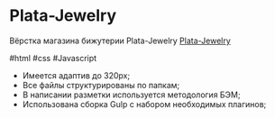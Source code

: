 # Plata-Jewelry

Вёрстка магазина бижутерии Plata-Jewelry
[Plata-Jewelry](https://nikitasapego.github.io/Plata-Jewelry/)

#html 
#css 
#Javascript

- Имеется адаптив до 320px;
- Все файлы структурированы по папкам;
- В написании разметки используется методология БЭМ;
- Использована сборка Gulp с набором необходимых плагинов;



